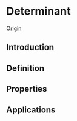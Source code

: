 # Determinant

[Origin](https://en.wikipedia.org/wiki/Determinant)


## Introduction



## Definition



## Properties




## Applications





